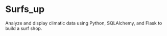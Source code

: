 # Surfs_up
Analyze and display climatic data using Python, SQLAlchemy, and Flask to build a surf shop.
